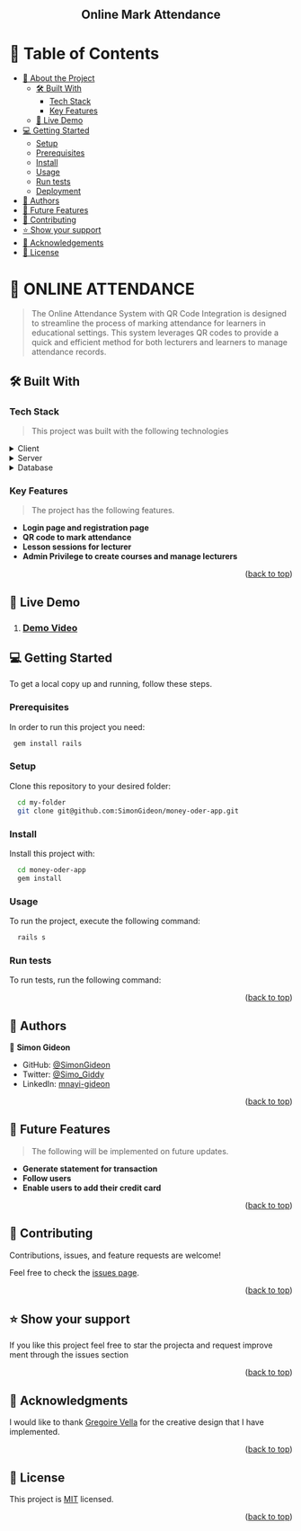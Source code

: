 <a name="readme-top"></a>

<div align="center">
  <h2><b>Online Mark Attendance</b></h2>


</div>


<!-- TABLE OF CONTENTS -->

# 📗 Table of Contents

- [📖 About the Project](#about-project)
  - [🛠 Built With](#built-with)
    - [Tech Stack](#tech-stack)
    - [Key Features](#key-features)
  - [🚀 Live Demo](#live-demo)
- [💻 Getting Started](#getting-started)
  - [Setup](#setup)
  - [Prerequisites](#prerequisites)
  - [Install](#install)
  - [Usage](#usage)
  - [Run tests](#run-tests)
  - [Deployment](#triangular_flag_on_post-deployment)
- [👥 Authors](#authors)
- [🔭 Future Features](#future-features)
- [🤝 Contributing](#contributing)
- [⭐️ Show your support](#support)
- [🙏 Acknowledgements](#acknowledgements)
- [📝 License](#license)

<!-- PROJECT DESCRIPTION -->

# 📖 ONLINE ATTENDANCE <a name="about-project"></a>

> The Online Attendance System with QR Code Integration is designed to streamline the process of marking attendance for learners in educational settings. This system leverages QR codes to provide a quick and efficient method for both lecturers and learners to manage attendance records.

## 🛠 Built With <a name="built-with"></a>

### Tech Stack <a name="tech-stack"></a>
> This project was built with the following technologies
<details>
  <summary>Client</summary>
  <ul>
    <li><a href="https://javascript.org/">Javascript</a></li>
  </ul>
</details>

<details>
  <summary>Server</summary>
  <ul>
    <li><a href="https://ruby.com/">Ruby on Rails</a></li>
  </ul>
</details>

<details>
<summary>Database</summary>
  <ul>
    <li><a href="https://www.postgresql.org/">PostgreSQL</a></li>
  </ul>
</details>

<!-- Features -->
<!-- Features -->

### Key Features <a name="key-features"></a>

> The project has the following features.

- **Login page and registration page**
- **QR code to mark attendance**
- **Lesson sessions for lecturer**
- **Admin Privilege to create courses and manage lecturers**

<p align="right">(<a href="#readme-top">back to top</a>)</p>

## 🚀 Live Demo <a name="live-demo"></a>
1. ### [Demo Video](https://youtu.be/001trgndMac)
<!-- LIVE 
> Add a link to your deployed project.

- [Live Demo Link](https://yourdeployedapplicationlink.com)
-[Live view](https://money-order-app.onrender.com)

<p align="right">(<a href="#readme-top">back to top</a>)</p> -->

<!-- GETTING STARTED -->

## 💻 Getting Started <a name="getting-started"></a>

To get a local copy up and running, follow these steps.

### Prerequisites

In order to run this project you need:

<!--
Example command:
--->
```sh
 gem install rails
```
 

### Setup

Clone this repository to your desired folder:



```sh
  cd my-folder
  git clone git@github.com:SimonGideon/money-oder-app.git
```

### Install

Install this project with:


```sh
  cd money-oder-app
  gem install
```

### Usage

To run the project, execute the following command:


```sh
  rails s
```

### Run tests

To run tests, run the following command:



<p align="right">(<a href="#readme-top">back to top</a>)</p>

<!-- AUTHORS -->

## 👥 Authors <a name="authors"></a>

👤 **Simon Gideon**

- GitHub: [@SimonGideon](https://github.com/SimonGideon)
- Twitter: [@Simo_Giddy](https://twitter.com/Simo_Giddy)
- LinkedIn: [mnayi-gideon](https://linkedin.com/in/mnayi-gideon)

<p align="right">(<a href="#readme-top">back to top</a>)</p>

<!-- FUTURE FEATURES -->

## 🔭 Future Features <a name="future-features"></a>

> The following will be implemented on future updates.

-  **Generate statement for transaction**
-  **Follow users**
- **Enable users to add their credit card**

<p align="right">(<a href="#readme-top">back to top</a>)</p>

<!-- CONTRIBUTING -->

## 🤝 Contributing <a name="contributing"></a>

Contributions, issues, and feature requests are welcome!

Feel free to check the [issues page](../../issues/).

<p align="right">(<a href="#readme-top">back to top</a>)</p>

<!-- SUPPORT -->

## ⭐️ Show your support <a name="support"></a>

If you like this project feel free to star the projecta and request improve ment through the issues section

<p align="right">(<a href="#readme-top">back to top</a>)</p>

<!-- ACKNOWLEDGEMENTS -->

## 🙏 Acknowledgments <a name="acknowledgements"></a>

I would like to thank [Gregoire Vella](https://www.behance.net/gregoirevella) for the creative design that I have implemented.

<p align="right">(<a href="#readme-top">back to top</a>)</p>

<!-- LICENSE -->

## 📝 License <a name="license"></a>

This project is [MIT](./LICENSE) licensed.

<p align="right">(<a href="#readme-top">back to top</a>)</p>
